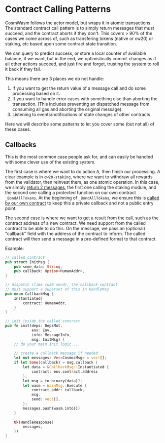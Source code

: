# Contract Calling Patterns

CosmWasm follows the actor model, but wraps it in atomic transactions.
The standard contract call pattern is to simply return messages that must
succeed, and the contract aborts if they don't. This covers > 90% of the
cases we come across of, such as transfering tokens (native or cw20) or
staking, etc based upon some contract state transition.

We can query to predict success, or store a local counter of available
balance, if we want, but in the end, we optimistically
commit changes as if all other actions succeed, and just fire and forget,
trusting the system to roll it back if they fail.

This means there are 3 places we do not handle:

1. If you want to get the return value of a message call and do some
    processing based on it.
2. If you want to handle error cases with something else than aborting
    the transaction. (This includes preventing an dispatched message from 
    consuming all gas and aborting the original message).
3. Listening to events/notifications of state changes of other contracts

Here we will describe some patterns to let you cover some (but not all)
of these cases.

## Callbacks

This is the most common case people ask for, and can easily be handled
with some clever use of the existing system.

The first case is where we want to do action A, then finish our processing.
A clear example is in `cw20-staking`, where we want to withdraw all rewards
from the validator, then reinvest them, as one atomic operation.
In this case, we simply [return 2 messages](https://github.com/CosmWasm/cosmwasm-plus/blob/master/contracts/cw20-staking/src/contract.rs#L383-L395),
the first one calling the staking module, and the second one calling a 
protected function on our own contract `_BondAllTokens`.
At the beginning of `_BondAllTokens`, we ensure this is 
[called by our own contract](https://github.com/CosmWasm/cosmwasm-plus/blob/master/contracts/cw20-staking/src/contract.rs#L408-L410)
to keep this a private callback and not a public entry point.

The second case is where we want to get a result from the call, such as
the contract address of a new contract. We need support from the called 
contract to be able to do this. On the message, we pass an (optional)
"callback" field with the address of the contract to inform. The called
contract will then send a message in a pre-defined format to that contract.

Example:

```rust
// called contract
pub struct InitMsg {
    pub some_data: String,
    pub callback: Option<HumanAddr>,
}

// dispatch (like cw20 send), the callback contract
// must support a superset of this in HandleMsg
pub enum CallbackMsg {
    Instantiated{
        contract: HumanAddr,
    }
}

// init inside the called contract
pub fn init(deps: DepsMut,
            env: Env,
            info: MessageInfo,
            msg: InitMsg) {
    // do your main init logic....
    
    // create a callback message if needed
    let mut messages: Vec<CosmosMsg> = vec![];
    if let Some(callback) = msg.callback {
        let data = &CallbackMsg::Instantiated { 
            contract: env.contract.address
        };
        let msg = to_binary(data)?;
        let wasm = WasmMsg::Execute {
            contract_addr: callback,
            msg,
            send: vec![],
        };
        messages.push(wasm.into())
    }
    
    Ok(HandleResponse{
        messages,
    })
}
```